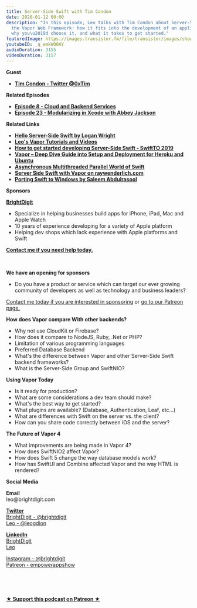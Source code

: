 ```yaml
---
title: Server-Side Swift with Tim Condon
date: 2020-01-12 00:00
description: "In this episode, Leo talks with Tim Condon about Server-Side Swift and
  the Vapor Web Framework: how it fits into the development of an application now,
  why you\u2019d choose it, and what it takes to get started."
featuredImage: https://images.transistor.fm/file/transistor/images/show/122/full_1533929410-artwork.jpg
youtubeID: _q_emkWO0AY
audioDuration: 3155
videoDuration: 3157
---
```

<p><b>Guest</b></p><ul><li><a href="https://twitter.com/0xtim"><strong>Tim Condon - Twitter @0xTim</strong></a></li></ul><p><b>Related Episodes</b></p><ul>
<li><a href="https://share.transistor.fm/s/ffcb9fc1"><strong>Episode 8 - Cloud and Backend Services</strong></a></li>
<li><a href="https://share.transistor.fm/s/c8f9aa41"><strong>Episode 23 - Modularizing in Xcode with Abbey Jackson</strong></a></li>
</ul><p><b>Related Links</b></p><ul>
<li><a href="https://medium.com/@LogMaestro/server-side-swift-c965b7ebe6e7"><strong>Hello Server-Side Swift by Logan Wright</strong></a></li>
<li><a href="https://learningswift.brightdigit.com/category/vapor/"><strong>Leo's Vapor Tutorials and Videos</strong></a></li>
<li><a href="https://learningswift.brightdigit.com/vapor-swift-video-swift-toronto-2019/"><strong>How to get started developing Server-Side Swift - SwiftTO 2019</strong></a></li>
<li><a href="https://learningswift.brightdigit.com/vapor-heroku-ubuntu-setup-deploy/"><strong>Vapor – Deep Dive Guide into Setup and Deployment for Heroku and Ubuntu</strong></a></li>
<li><a href="https://learningswift.brightdigit.com/asynchronous-multi-threaded-parallel-world-of-swift/"><strong>Asynchronous Multithreaded Parallel World of Swift</strong></a></li>
<li><a href="https://store.raywenderlich.com/products/server-side-swift-with-vapor"><strong>Server Side Swift with Vapor on raywenderlich.com</strong></a></li>
<li><a href="https://www.youtube.com/watch?v=Zjlxa1NIfJc&amp;feature=youtu.be"><strong>Porting Swift to Windows by Saleem Abdulrasool</strong></a></li>
</ul><p><b>Sponsors</b></p><p><a href="https://brightdigit.com/"><strong>BrightDigit</strong></a></p><ul>
<li>Specialize in helping businesses build apps for iPhone, iPad, Mac and Apple Watch</li>
<li>10 years of experience developing for a variety of Apple platform</li>
<li>Helping dev shops which lack experience with Apple platforms and Swift</li>
</ul><p><a href="https://brightdigit.com/contact/"><strong>Contact me if you need help today.</strong></a></p><p><br></p><p><strong>We have an opening for sponsors</strong></p><ul><li>Do you have a product or service which can target our ever growing community of developers as well as technology and business leaders? </li></ul><p><a href="https://brightdigit.com/contact/">Contact me today if you are interested in sponsoring</a> or <a href="https://www.patreon.com/empowerappsshow">go to our Patreon page.</a></p><p><b>How does Vapor compare With other backends?</b></p><ul>
<li>Why not use CloudKit or Firebase?</li>
<li>How does it compare to NodeJS, Ruby, .Net or PHP?</li>
<li>Limitation of various programming languages</li>
<li>Preferred Database Backend</li>
<li>What's the difference between Vapor and other Server-Side Swift backend frameworks?</li>
<li>What is the Server-Side Group and SwiftNIO?</li>
</ul><p><b>Using Vapor Today</b></p><ul>
<li>Is it ready for production?</li>
<li>What are some considerations a dev team should make?</li>
<li>What's the best way to get started?</li>
<li>What plugins are available? (Database, Authentication, Leaf, etc...)</li>
<li>What are differences with Swift on the server vs. the client?</li>
<li>How can you share code correctly between iOS and the server?</li>
</ul><p><b>The Future of Vapor 4</b></p><ul>
<li>What improvements are being made in Vapor 4?</li>
<li>How does SwiftNIO2 affect Vapor?</li>
<li>How does Swift 5 change the way database models work?</li>
<li>How has SwiftUI and Combine affected Vapor and the way HTML is rendered?</li>
</ul><p><b>Social Media</b></p><p><strong>Email</strong><br>leo@brightdigit.com</p><p><a href="https://twitter.com/brightdigit"><strong>Twitter </strong><br>BrightDigit - @brightdigit</a><br><a href="https://twitter.com/leogdion">Leo - @leogdion</a></p><p><a href="https://www.linkedin.com/company/bright-digit"><strong>LinkedIn</strong><br>BrightDigit</a><br><a href="https://www.linkedin.com/in/leogdion/">Leo</a></p><p><a href="https://www.instagram.com/brightdigit/">Instagram - @brightdigit</a><br><a href="https://www.patreon.com/empowerappsshow">Patreon - empowerappshow</a></p><p><br></p><p><br></p><p><strong><a rel="payment" title="★ Support this podcast on Patreon ★" href="https://www.patreon.com/empowerappsshow">★ Support this podcast on Patreon ★</a></strong></p>
      